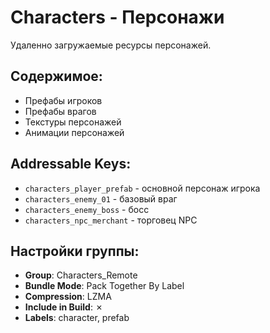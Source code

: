 # Characters - Персонажи

Удаленно загружаемые ресурсы персонажей.

## Содержимое:
- Префабы игроков
- Префабы врагов  
- Текстуры персонажей
- Анимации персонажей

## Addressable Keys:
- `characters_player_prefab` - основной персонаж игрока
- `characters_enemy_01` - базовый враг
- `characters_enemy_boss` - босс
- `characters_npc_merchant` - торговец NPC

## Настройки группы:
- **Group**: Characters_Remote
- **Bundle Mode**: Pack Together By Label
- **Compression**: LZMA
- **Include in Build**: ✗
- **Labels**: character, prefab
